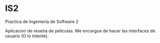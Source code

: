 # IS2
Practica de Ingeniería de Software 2

Aplicacion de reseña de peliculas. Me encargue de hacer las interfaces de usuario (O lo intente).
